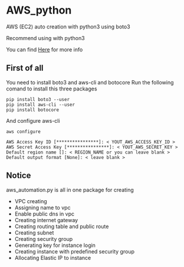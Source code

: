 # AWS_python
AWS (EC2) auto creation with python3 using boto3

Recommend using with python3

You can find [Here](https://boto3.amazonaws.com/v1/documentation/api/latest/reference/services/ec2.html) for more info

## First of all
You need to install boto3 and aws-cli and botocore
Run the following comand to install this three packages
```
pip install boto3 --user
pip install aws-cli --user
pip install botocore
```
And configure aws-cli
```
aws configure
```
```
AWS Access Key ID [****************]: < YOUT_AWS_ACCESS_KEY_ID >
AWS Secret Access Key [****************]: < YOUT_AWS_SECRET_KEY >
Default region name []: < REGION_NAME or you can leave blank >
Default output format [None]: < leave blank >
```

## Notice
aws_automation.py is all in one package for creating 
* VPC creating
* Assigning name to vpc
* Enable public dns in vpc
* Creating internet gateway
* Creating routing table and public route
* Creating subnet
* Creating security group
* Generating key for instance login
* Creating instance with predefined security group 
* Allocating Elastic IP to instance

